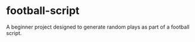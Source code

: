 # football-script
A beginner project designed to generate random plays as part of a football script.
